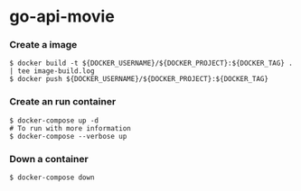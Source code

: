 # go-api-movie

### Create a image
```
$ docker build -t ${DOCKER_USERNAME}/${DOCKER_PROJECT}:${DOCKER_TAG} . | tee image-build.log
$ docker push ${DOCKER_USERNAME}/${DOCKER_PROJECT}:${DOCKER_TAG}
```

### Create an run container
```
$ docker-compose up -d
# To run with more information
$ docker-compose --verbose up
```

### Down a container
```
$ docker-compose down
```